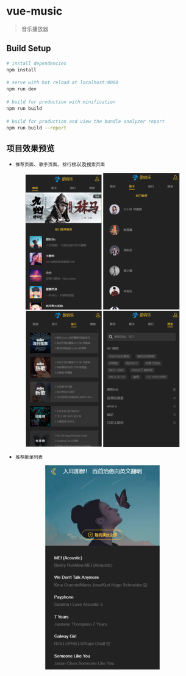 # vue-music

> 音乐播放器

## Build Setup

``` bash
# install dependencies
npm install

# serve with hot reload at localhost:8080
npm run dev

# build for production with minification
npm run build

# build for production and view the bundle analyzer report
npm run build --report
```
## 项目效果预览
 + `推荐页面`、`歌手页面`、`排行榜`以及`搜索页面`
<div align="center">
<img src="https://github.com/Follish-Max/yun_music/blob/master/static/images/recommend.png" width="200" >
<img src="https://github.com/Follish-Max/yun_music/blob/master/static/images/singer.png" width="200" >
<img src="https://github.com/Follish-Max/yun_music/blob/master/static/images/rank.png" width="200" >
 <img src="https://github.com/Follish-Max/yun_music/blob/master/static/images/search.png" width="200" >
 </div>
 
  + `推荐歌单列表`
<div align=center>
  <img src="https://github.com/Follish-Max/yun_music/blob/master/static/images/recommend-list.png" width="300" >
</div>

